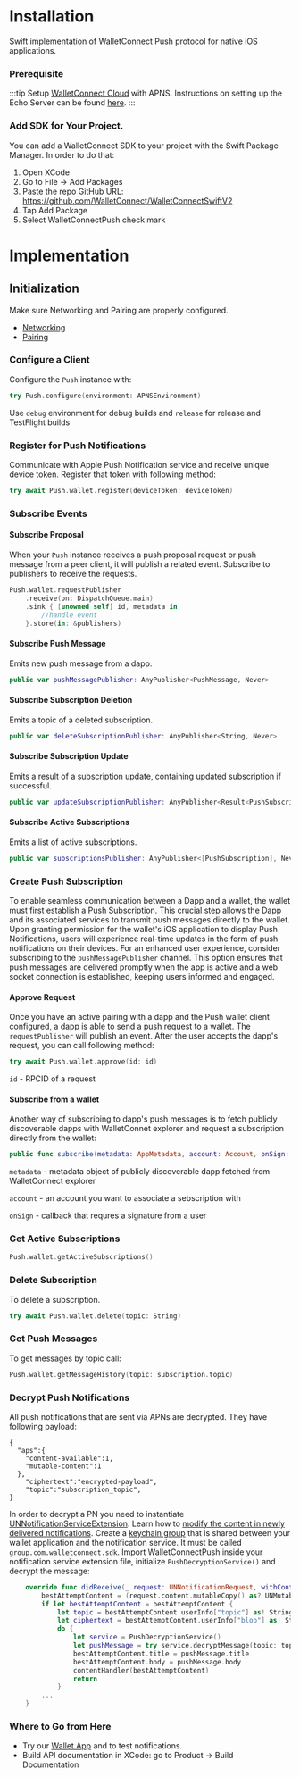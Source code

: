 # Installation

Swift implementation of WalletConnect Push protocol for native iOS applications.

### Prerequisite

:::tip
Setup [WalletConnect Cloud](https://cloud.walletconnect.com/) with APNS. Instructions on setting up the Echo Server can be found [here](../../../advanced/echo-server.md#hosted-platform-recommended).
:::

### Add SDK for Your Project.

You can add a WalletConnect SDK to your project with the Swift Package Manager. In order to do that:

1. Open XCode
2. Go to File -> Add Packages
3. Paste the repo GitHub URL: https://github.com/WalletConnect/WalletConnectSwiftV2
4. Tap Add Package
5. Select WalletConnectPush check mark


# Implementation

## Initialization

Make sure Networking and Pairing are properly configured.
- [Networking](../../core/networking-configuration.md)
- [Pairing](../../core/pairing-usage.md)

### Configure a Client

Configure the `Push` instance with:

```swift
try Push.configure(environment: APNSEnvironment)
```
Use `debug` environment for debug builds and `release` for release and TestFlight builds

### Register for Push Notifications

Communicate with Apple Push Notification service and receive unique device token. Register that token with following method:

```swift
try await Push.wallet.register(deviceToken: deviceToken)
```

### Subscribe Events


#### Subscribe Proposal

When your `Push` instance receives a push proposal request or push message from a peer client, it will publish a related event. Subscribe to publishers to receive the requests.

```swift
Push.wallet.requestPublisher
    .receive(on: DispatchQueue.main)
    .sink { [unowned self] id, metadata in
        //handle event
    }.store(in: &publishers)
```

#### Subscribe Push Message

Emits new push message from a dapp.

```swift
public var pushMessagePublisher: AnyPublisher<PushMessage, Never> 
```

#### Subscribe Subscription Deletion

Emits  a topic of a deleted subscription.

```swift
public var deleteSubscriptionPublisher: AnyPublisher<String, Never> 
```

#### Subscribe Subscription Update

Emits a result of a subscription update, containing updated subscription if successful. 

```swift
public var updateSubscriptionPublisher: AnyPublisher<Result<PushSubscription, Error>, Never> {
```

#### Subscribe Active Subscriptions

Emits a list of active subscriptions.

```swift
public var subscriptionsPublisher: AnyPublisher<[PushSubscription], Never> 
```


### Create Push Subscription

To enable seamless communication between a Dapp and a wallet, the wallet must first establish a Push Subscription. This crucial step allows the Dapp and its associated services to transmit push messages directly to the wallet. Upon granting permission for the wallet's iOS application to display Push Notifications, users will experience real-time updates in the form of push notifications on their devices. For an enhanced user experience, consider subscribing to the `pushMessagePublisher` channel. This option ensures that push messages are delivered promptly when the app is active and a web socket connection is established, keeping users informed and engaged.


#### Approve Request

Once you have an active pairing with a dapp and the Push wallet client configured, a dapp is able to send a push request to a wallet. The `requestPublisher` will publish an event.
After the user accepts the dapp's request, you can call following method:

```swift
try await Push.wallet.approve(id: id)
```
`id` - RPCID of a request

#### Subscribe from a wallet

Another way of subscribing to dapp's push messages is to fetch publicly discoverable dapps with WalletConnet explorer and request a subscription directly from the wallet:
```swift
public func subscribe(metadata: AppMetadata, account: Account, onSign: @escaping SigningCallback) async throws {
```
`metadata` - metadata object of publicly discoverable dapp fetched from WalletConnect explorer

`account` - an account you want to associate a sebscription with

`onSign` - callback that requres a signature from a user
 
 
### Get Active Subscriptions

```swift 
Push.wallet.getActiveSubscriptions()
```

### Delete Subscription

To delete a subscription.

```swift
try await Push.wallet.delete(topic: String)
```

### Get Push Messages

To get messages by topic call:

```swift
Push.wallet.getMessageHistory(topic: subscription.topic) 
```

### Decrypt Push Notifications

All push notifications that are sent via APNs are decrypted. They have following payload:

```
{
  "aps":{
    "content-available":1,
    "mutable-content":1
  },
    "ciphertext":"encrypted-payload",
    "topic":"subscription_topic",
}
```

In order to decrypt a PN you need to instantiate [UNNotificationServiceExtension](https://developer.apple.com/documentation/usernotifications/unnotificationserviceextension).
Learn how to [modify the content in newly delivered notifications](https://developer.apple.com/documentation/usernotifications/modifying_content_in_newly_delivered_notifications).
Create a [keychain group](https://developer.apple.com/documentation/security/keychain_services/keychain_items/sharing_access_to_keychain_items_among_a_collection_of_apps) that is shared between your wallet application and the notification service. It must be called `group.com.walletconnect.sdk`.
Import WalletConnectPush inside your notification service extension file, initialize `PushDecryptionService()` and decrypt the message:

```swift
    override func didReceive(_ request: UNNotificationRequest, withContentHandler contentHandler: @escaping (UNNotificationContent) -> Void) {
        bestAttemptContent = (request.content.mutableCopy() as? UNMutableNotificationContent)
        if let bestAttemptContent = bestAttemptContent {
            let topic = bestAttemptContent.userInfo["topic"] as! String
            let ciphertext = bestAttemptContent.userInfo["blob"] as! String
            do {
                let service = PushDecryptionService()
                let pushMessage = try service.decryptMessage(topic: topic, ciphertext: ciphertext)
                bestAttemptContent.title = pushMessage.title
                bestAttemptContent.body = pushMessage.body
                contentHandler(bestAttemptContent)
                return
            }
        ...
    }
```

### Where to Go from Here
- Try our [Wallet App](https://github.com/WalletConnect/WalletConnectSwiftV2/tree/main/Example/WalletApp) and to test notifications.
- Build API documentation in XCode: go to Product -> Build Documentation
